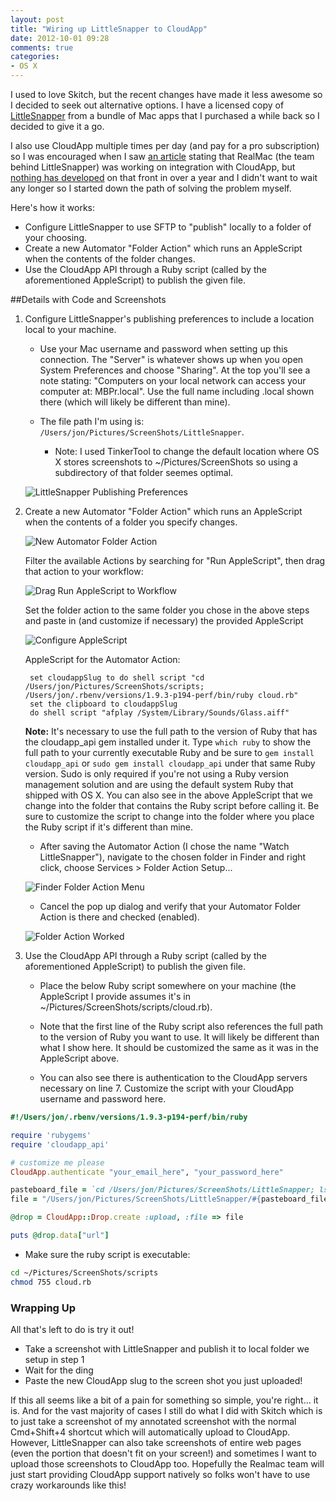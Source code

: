 ```yaml
---
layout: post
title: "Wiring up LittleSnapper to CloudApp"
date: 2012-10-01 09:28
comments: true
categories: 
- OS X
---
```


I used to love Skitch, but the recent changes have made it less awesome so I decided to seek out alternative options. I have a licensed copy of [LittleSnapper](http://www.realmacsoftware.com/littlesnapper/) from a bundle of Mac apps that I purchased a while back so I decided to give it a go.

I also use CloudApp multiple times per day (and pay for a pro subscription) so I was encouraged when I saw [an article](http://blog.getcloudapp.com/ember-in-the-house) stating that RealMac (the team behind LittleSnapper) was working on integration with CloudApp, but [nothing has developed](https://twitter.com/cloudapp/status/250758889249849344) on that front in over a year and I didn't want to wait any longer so I started down the path of solving the problem myself.

Here's how it works:

  * Configure LittleSnapper to use SFTP to "publish" locally to a folder of your choosing.
  * Create a new Automator "Folder Action" which runs an AppleScript when the contents of the folder changes.
  * Use the CloudApp API through a Ruby script (called by the aforementioned AppleScript) to publish the given file.

<!-- more -->

##Details with Code and Screenshots

1. Configure LittleSnapper's publishing preferences to include a location local to your machine. 

    * Use your Mac username and password when setting up this connection. The "Server" is whatever shows up when you open System Preferences and choose "Sharing". At the top you'll see a note stating: "Computers on your local network can access your computer at: MBPr.local". Use the full name including .local shown there (which will likely be different than mine).
    
    * The file path I'm using is: `/Users/jon/Pictures/ScreenShots/LittleSnapper`. 

        * Note: I used TinkerTool to change the default location where OS X stores screenshots to ~/Pictures/ScreenShots so using a subdirectory of that folder seemes optimal.

    ![LittleSnapper Publishing Preferences](http://f.cl.ly/items/1G3P2f1z1Q0t1I1Z2C07/Screen%20Shot%202012-10-01%20at%209.40.07%20AM.png)

1. Create a new Automator "Folder Action" which runs an AppleScript when the contents of a folder you specify changes.

    ![New Automator Folder Action](http://f.cl.ly/items/0X1u2S2h43160Z2n0h0Q/Screen%20Shot%202012-10-01%20at%2010.21.50%20AM.png)

    Filter the available Actions by searching for "Run AppleScript", then drag that action to your workflow:

    ![Drag Run AppleScript to Workflow](http://f.cl.ly/items/3D0G1g0H2K1O222M2t3A/Screen%20Shot%202012-10-01%20at%2010.25.35%20AM.png)

    Set the folder action to the same folder you chose in the above steps and paste in (and customize if necessary) the provided AppleScript     

    ![Configure AppleScript](http://f.cl.ly/items/3o1Q2j0K2h0P0l0p2j1a/Screen%20Shot%202012-10-01%20at%2010.26.56%20AM.png)

    AppleScript for the Automator Action:

        set cloudappSlug to do shell script "cd /Users/jon/Pictures/ScreenShots/scripts; /Users/jon/.rbenv/versions/1.9.3-p194-perf/bin/ruby cloud.rb"
        set the clipboard to cloudappSlug
        do shell script "afplay /System/Library/Sounds/Glass.aiff"
      
    **Note:** It's necessary to use the full path to the version of Ruby that has the cloudapp_api gem installed under it. Type `which ruby` to show the full path to your currently executable Ruby and be sure to `gem install cloudapp_api` or `sudo gem install cloudapp_api` under that same Ruby version. Sudo is only required if you're not using a Ruby version management solution and are using the default system Ruby that shipped with OS X. You can also see in the above AppleScript that we change into the folder that contains the Ruby script before calling it. Be sure to customize the script to change into the folder where you place the Ruby script if it's different than mine.

    * After saving the Automator Action (I chose the name "Watch LittleSnapper"), navigate to the chosen folder in Finder and right click, choose Services > Folder Action Setup... 
    
    ![Finder Folder Action Menu](http://f.cl.ly/items/1N06122b3x0d2q1q411Q/Screen%20Shot%202012-10-01%20at%2010.55.48%20AM.png)
    
    * Cancel the pop up dialog and verify that your Automator Folder Action is there and checked (enabled).
    
    ![Folder Action Worked](http://f.cl.ly/items/2d1z1l3G1o1S2p1K3w3h/Screen%20Shot%202012-10-01%20at%2010.57.05%20AM.png)

1. Use the CloudApp API through a Ruby script (called by the aforementioned AppleScript) to publish the given file.
                                                            
    * Place the below Ruby script somewhere on your machine (the AppleScript I provide assumes it's in ~/Pictures/ScreenShots/scripts/cloud.rb). 
 
    * Note that the first line of the Ruby script also references the full path to the version of Ruby you want to use. It will likely be different than what I show here. It should be customized the same as it was in the AppleScript above.

    * You can also see there is authentication to the CloudApp servers necessary on line 7. Customize the script with your CloudApp username and password here. 
  
```ruby
#!/Users/jon/.rbenv/versions/1.9.3-p194-perf/bin/ruby

require 'rubygems'
require 'cloudapp_api'

# customize me please
CloudApp.authenticate "your_email_here", "your_password_here"

pasteboard_file = `cd /Users/jon/Pictures/ScreenShots/LittleSnapper; ls -td * | head -1`
file = "/Users/jon/Pictures/ScreenShots/LittleSnapper/#{pasteboard_file.chomp}"

@drop = CloudApp::Drop.create :upload, :file => file

puts @drop.data["url"]
```

  * Make sure the ruby script is executable:

```bash
cd ~/Pictures/ScreenShots/scripts
chmod 755 cloud.rb
```

### Wrapping Up

All that's left to do is try it out!

  * Take a screenshot with LittleSnapper and publish it to local folder we setup in step 1
  * Wait for the ding
  * Paste the new CloudApp slug to the screen shot you just uploaded! 

If this all seems like a bit of a pain for something so simple, you're right... it is. And for the vast majority of cases I still do what I did with Skitch which is to just take a screenshot of my annotated screenshot with the normal Cmd+Shift+4 shortcut which will automatically upload to CloudApp. However, LittleSnapper can also take screenshots of entire web pages (even the portion that doesn't fit on your screen!) and sometimes I want to upload those screenshots to CloudApp too. Hopefully the Realmac team will just start providing CloudApp support natively so folks won't have to use crazy workarounds like this!
